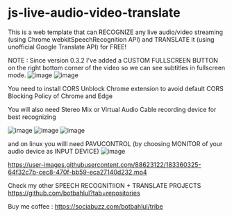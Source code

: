 # js-live-audio-video-translate
This is a web template that can RECOGNIZE any live audio/video streaming (using Chrome webkitSpeechRecognition API) and TRANSLATE it (using unofficial Google Translate API) for FREE!

NOTE : Since version 0.3.2 I've added a CUSTOM FULLSCREEN BUTTON on the right bottom corner of the video so we can see subtitles in fullscreen mode.
![image](https://github.com/user-attachments/assets/d3dbdeb3-bb68-4ef9-987f-2ba0c54bde35)
![image](https://github.com/user-attachments/assets/3b9d3472-9ed2-4830-a59a-28b8496aefa1)



You need to install CORS Unblock Chrome extension to avoid default CORS Blocking Policy of Chrome and Edge

You will also need Stereo Mix or Virtual Audio Cable recording device for best recognizing

![image](https://user-images.githubusercontent.com/88623122/199527559-e2609d8c-3479-420d-8c52-806fa56a21f4.png)
![image](https://user-images.githubusercontent.com/88623122/199528286-1ab77dc4-38a9-41f2-9b92-25db352a1ed2.png)
![image](https://user-images.githubusercontent.com/88623122/199528861-22541706-3bdf-427c-8c2f-44174b114e34.png)

and on linux you willl need PAVUCONTROL (by choosing MONITOR of your audio device as INPUT DEVICE)
![image](https://user-images.githubusercontent.com/88623122/199517907-76d61acb-3f07-49b6-8f2f-4b6a2b787eff.png)

https://user-images.githubusercontent.com/88623122/183360325-64f32c7b-cec8-470f-bb59-eca27140d232.mp4

Check my other SPEECH RECOGNITIION + TRANSLATE PROJECTS https://github.com/botbahlul?tab=repositories

Buy me coffee : https://sociabuzz.com/botbahlul/tribe
